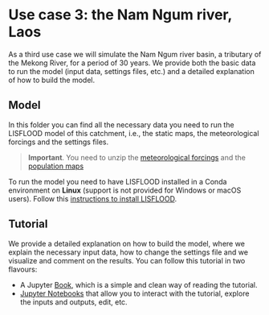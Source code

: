 # Use case 3: the Nam Ngum river, Laos

As a third use case we will simulate the Nam Ngum river basin, a tributary of the Mekong River, for a period of 30 years. We provide both the basic data to run the model (input data, settings files, etc.) and a detailed explanation of how to build the model. 

## Model

In this folder you can find all the necessary data you need to run the LISFLOOD model of this catchment, i.e., the static maps, the meteorological forcings and the settings files. 

> **Important**. You need to unzip the [meteorological forcings](https://github.com/ec-jrc/lisflood-usecases/tree/mekong_usecase/LF_mekong_usecase/meteo) and the [population maps](https://github.com/ec-jrc/lisflood-usecases/tree/mekong_usecase/LF_mekong_usecase/maps/water_use/pop_daily.zip)

To run the model you need to have LISFLOOD installed in a Conda environment on **Linux** (support is not provided for Windows or macOS users). Follow this [instructions to install LISFLOOD](https://github.com/ec-jrc/lisflood-code).


## Tutorial

We provide a detailed explanation on how to build the model, where we explain the necessary input data, how to change the settings file and we visualize and comment on the results. You can follow this tutorial in two flavours:

* A Jupyter [Book](https://ec-jrc.github.io/lisflood-usecases/), which is a simple and clean way of reading the tutorial.
* [Jupyter Notebooks](https://github.com/ec-jrc/lisflood-usecases/tree/mekong_usecase/docs/) that allow you to interact with the tutorial, explore the inputs and outputs, edit, etc.

